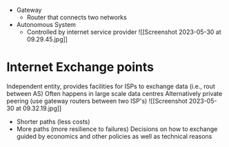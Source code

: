 - Gateway
	- Router that connects two networks
- Autonomous System
	- Controlled by internet service provider
![[Screenshot 2023-05-30 at 09.29.45.jpg]]

# Internet Exchange points
Independent entity, provides facilities for ISPs to exchange data (i.e., rout between AS)
Often happens in large scale data centres
Alternatively private peering (use gateway routers between two ISP's)
![[Screenshot 2023-05-30 at 09.32.19.jpg]]
- Shorter paths (less costs)
- More paths (more resilience to failures)
Decisions on how to exchange guided by economics and other policies as well as technical reasons
